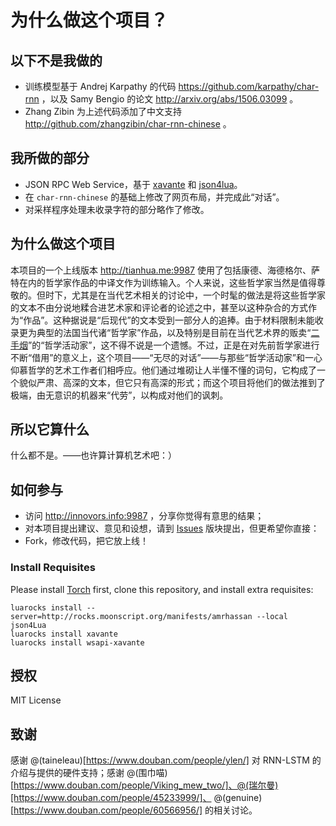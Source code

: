 
# 为什么做这个项目？

## 以下不是我做的

- 训练模型基于 Andrej Karpathy 的代码 https://github.com/karpathy/char-rnn ，以及 Samy Bengio 的论文 http://arxiv.org/abs/1506.03099 。
- Zhang Zibin 为上述代码添加了中文支持 http://github.com/zhangzibin/char-rnn-chinese 。

## 我所做的部分
- JSON RPC Web Service，基于 [xavante](http://keplerproject.github.io/xavante/) 和 [json4lua](https://github.com/craigmj/json4lua)。
- 在 `char-rnn-chinese` 的基础上修改了网页布局，并完成此“对话”。
- 对采样程序处理未收录字符的部分略作了修改。

## 为什么做这个项目

本项目的一个上线版本 http://tianhua.me:9987 使用了包括康德、海德格尔、萨特在内的哲学家作品的中译文作为训练输入。个人来说，这些哲学家当然是值得尊敬的。但时下，尤其是在当代艺术相关的讨论中，一个时髦的做法是将这些哲学家的文本不由分说地糅合进艺术家和评论者的论述之中，甚至以这种杂合的方式作为“作品”。这种据说是“后现代”的文本受到一部分人的追捧。由于材料限制未能收录更为典型的法国当代诸“哲学家”作品，以及特别是目前在当代艺术界的贩卖“[二手烟](http://www.bundpic.com/posts/post/555aeb40f032a0e68c981d1a)”的“哲学活动家”，这不得不说是一个遗憾。不过，正是在对先前哲学家进行不断“借用”的意义上，这个项目——“无尽的对话”——与那些“哲学活动家”和一心仰慕哲学的艺术工作者们相呼应。他们通过堆砌让人半懂不懂的词句，它构成了一个貌似严肃、高深的文本，但它只有高深的形式；而这个项目将他们的做法推到了极端，由无意识的机器来“代劳”，以构成对他们的讽刺。

## 所以它算什么

什么都不是。——也许算计算机艺术吧：）

## 如何参与

- 访问 http://innovors.info:9987 ，分享你觉得有意思的结果；
- 对本项目提出建议、意见和设想，请到 [Issues](https://github.com/zhuth/char-rnn-chinese/issues) 版块提出，但更希望你直接：
- Fork，修改代码，把它放上线！

### Install Requisites

Please install [Torch](http://torch.ch) first, clone this repository, and install extra requisites:

	luarocks install --server=http://rocks.moonscript.org/manifests/amrhassan --local json4Lua
	luarocks install xavante
	luarocks install wsapi-xavante

## 授权

MIT License

## 致谢

感谢 @(taineleau)[https://www.douban.com/people/ylen/] 对 RNN-LSTM 的介绍与提供的硬件支持；感谢 @(围巾喵)[https://www.douban.com/people/Viking_mew_two/]、@(瑞尔曼)[https://www.douban.com/people/45233999/]、 @(genuine)[https://www.douban.com/people/60566956/] 的相关讨论。
